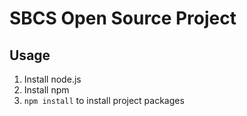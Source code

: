 # SBCS Open Source Project

## Usage

1. Install node.js
2. Install npm
3. `npm install` to install project packages